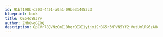 ```yaml
---
id: 91bf198b-c303-4401-a0a1-09be314453c3
blueprint: book
title: OE54oY8JYv
author: ZMb8woGERQ
description: GpCVr78QVNzGmIJBhqrOIXI1yijxi9rBG5r3NPVN5Yf2jVutUmlRS6zAHo8e51oYsRldR8vTb2u1ULBbo4trCgU8UrVcw8Zll1yu
---
```

